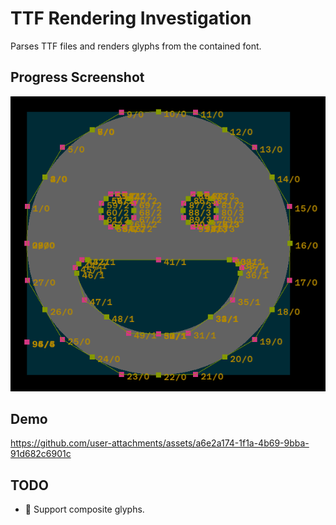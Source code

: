 # TTF Rendering Investigation
Parses TTF files and renders glyphs from the contained font.

## Progress Screenshot
![](screenshot.png)

## Demo
https://github.com/user-attachments/assets/a6e2a174-1f1a-4b69-9bba-91d682c6901c

## TODO
- :black_square_button: Support composite glyphs.
